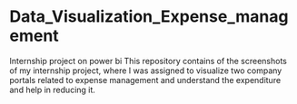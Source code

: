 # Data_Visualization_Expense_management
Internship project on power bi
This repository contains of the screenshots of my internship project, where I was assigned to visualize two company portals related to expense management and understand the expenditure and help in reducing it. 
